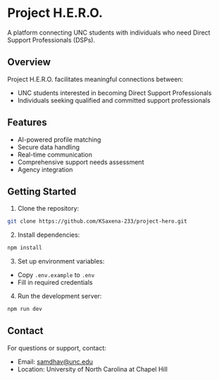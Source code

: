 # Project H.E.R.O.

A platform connecting UNC students with individuals who need Direct Support Professionals (DSPs).

## Overview

Project H.E.R.O. facilitates meaningful connections between:
- UNC students interested in becoming Direct Support Professionals
- Individuals seeking qualified and committed support professionals

## Features

- AI-powered profile matching
- Secure data handling
- Real-time communication
- Comprehensive support needs assessment
- Agency integration

## Getting Started

1. Clone the repository:
```bash
git clone https://github.com/KSaxena-233/project-hero.git
```

2. Install dependencies:
```bash
npm install
```

3. Set up environment variables:
- Copy `.env.example` to `.env`
- Fill in required credentials

4. Run the development server:
```bash
npm run dev
```

## Contact

For questions or support, contact:
- Email: samdhav@unc.edu
- Location: University of North Carolina at Chapel Hill
